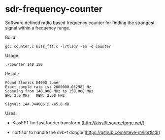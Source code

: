 # sdr-frequency-counter
Software defined radio based frequency counter for finding the strongest signal within
a frequency range.

Build: 

    gcc counter.c kiss_fft.c -lrtlsdr -lm -o counter

Usage: 

    ./counter 140 150

Result:

    Found Elonics E4000 tuner
    Exact sample rate is: 2000000.052982 Hz
    Scanning from 140.000 MHz to 150.000 MHz
    BW: 2.0 MHz   RBW: 2.00 kHz

    Signal: 144.344006 @ -45.8 dB



Uses:

- KissFFT for fast fourier transform (http://kissfft.sourceforge.net/)

- librtlsdr to handle the dvb-t dongle (https://github.com/steve-m/librtlsdr)



